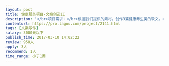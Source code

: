 ```yaml
---                
layout: post       
title: 健康服务项目-文案创造II           
description: '</br>项目需求：</br>根据我们提供的素材，创作3篇健康养生类的软文。</br>必须依照品牌的调性、创作符合新媒体传播的软文，每篇不超过1000字。</br>'     
contenturl: https://pro.lagou.com/project/2141.html      
tags: [文案写作]            
salary: 3000元以下          
publish_time: 2017-03-10 14:02:22         
review: 958人                   
apply: 3人                   
recommend: 1人                   
time_range: 小于1周              
---                 
```

